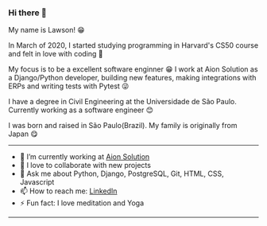 ### Hi there 👋

My name is Lawson! 😁 

In March of 2020, I started studying programming in Harvard's CS50 course and felt in love with coding 🌟

My focus is to be a excellent software enginner :grin: I work at Aion Solution as a Django/Python developer, building new features, making integrations with ERPs and writing tests with Pytest :stuck_out_tongue_winking_eye:

I have a degree in Civil Engineering at the Universidade de São Paulo. Currently working as a software engineer :blush:

I was born and raised in São Paulo(Brazil). My family is originally from Japan :yum:

----

- 🌱 I’m currently working at [Aion Solution](https://www.aionsolution.com.br/)
- 👯 I love to collaborate with new projects
- 💬 Ask me about Python, Django, PostgreSQL, Git, HTML, CSS, Javascript
- 📫 How to reach me: [LinkedIn](https://www.linkedin.com/in/lawsondaiki/)
- ⚡ Fun fact: I love meditation and Yoga

----
